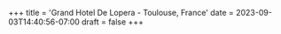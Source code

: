 +++
title = 'Grand Hotel De Lopera - Toulouse, France'
date = 2023-09-03T14:40:56-07:00
draft = false
+++

